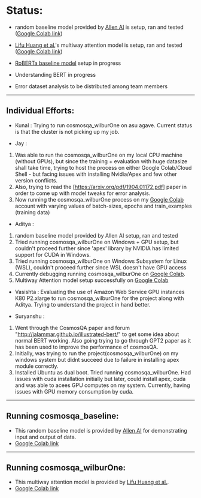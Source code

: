 Status:
=======

- random baseline model provided by [Allen AI](https://leaderboard.allenai.org/cosmosqa/submissions/public) is setup, ran and tested ([Google Colab link](https://colab.research.google.com/drive/12ufgKApJTgajMzcasmyYMRwxWrCe-ws5))

- [Lifu Huang et al.](https://wilburone.github.io/cosmos/)'s multiway attention model is setup, ran and tested ([Google Colab link](https://colab.research.google.com/drive/1_FDdq9upg6n3voJoIrG7NhjsYYid8yyH))

- [RoBERTa baseline model](https://leaderboard.allenai.org/cosmosqa/submission/bpk5sc1uh8c72d6ujcmg) setup in progress

- Understanding BERT in progress

- Error dataset analysis to be distributed among team members

___

Individual Efforts:
-------------------

- Kunal : Trying to run cosmosqa_wilburOne on asu agave. Current status is that the cluster is not picking up my job. 

- Jay : 

1. Was able to run the cosmosqa_wilburOne on my local CPU machine (without GPUs), but since the training + evaluation with huge datasize shall take time, trying to host the process on either Google Colab/Cloud Shell - but facing issues with installing Nvidia/Apex and few other version conflicts. 
2. Also, trying to read the [https://arxiv.org/pdf/1904.01172.pdf] paper in order to come up with model tweaks for error analysis.
3. Now running the cosmosqa_wilburOne process on my [Google Colab](https://colab.research.google.com/drive/1JKLkB238zHKXNNdGA9H2kCXhAVTXCrjb#scrollTo=Cvv7loTb2SC0) account with varying values of batch-sizes, epochs and train_examples (training data)

- Aditya :
1. random baseline model provided by Allen AI setup, ran and tested
2. Tried running cosmosqa_wilburOne on Windows + GPU setup, but couldn't proceed further since 'apex' library by NVIDIA has limited support for CUDA in Windows.
3. Tried running cosmosqa_wilburOne on Windows Subsystem for Linux (WSL), couldn't proceed further since WSL doesn't have GPU access
4. Currently debugging running cosmosqa_wilburOne on [Google Colab](https://colab.research.google.com/drive/1sQ61kjP3AB1fxOCj_vJfIXnHn_X1CF9D).
5. Multiway Attention model setup successfully on [Google Colab](https://colab.research.google.com/drive/1_FDdq9upg6n3voJoIrG7NhjsYYid8yyH)

- Vasishta : Evaluating the use of Amazon Web Service GPU instances K80 P2.xlarge to run cosmosqa_wilburOne for the project along with Aditya. Trying to understand the project in hand better.

- Suryanshu :
1. Went through the CosmosQA paper and forum "http://jalammar.github.io/illustrated-bert/" to get some idea about normal BERT working. Also going trying to go through GPT2 paper as it has been used to improve the performance of cosmosQA.
2. Initially, was trying to run the project(cosmosqa_wilburOne) on my windows system but didnt succeed due to failure in installing apex module correctly.
3. Installed Ubuntu as dual boot. Tried running cosmosqa_wilburOne. Had issues with cuda installation initially but later, could install apex, cuda and was able to acees GPU computes on my system. Currently, having issues with GPU memory consumption by cuda. 

___

Running cosmosqa_baseline:
--------------------------
- This random baseline model is provided by [Allen AI](https://leaderboard.allenai.org/cosmosqa/submissions/public) for demonstrating input and output of data.
- [Google Colab link](https://colab.research.google.com/drive/12ufgKApJTgajMzcasmyYMRwxWrCe-ws5)

___

Running cosmosqa_wilburOne:
---------------------------
- This multiway attention model is provided by [Lifu Huang et al.](https://wilburone.github.io/cosmos/).
- [Google Colab link](https://colab.research.google.com/drive/1_FDdq9upg6n3voJoIrG7NhjsYYid8yyH)
